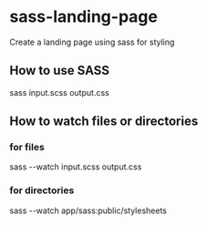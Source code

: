 # sass-landing-page
Create a landing page using sass for styling
## How to use SASS
sass input.scss output.css
## How to watch files or directories
### for files
sass --watch input.scss output.css
### for directories
sass --watch app/sass:public/stylesheets

